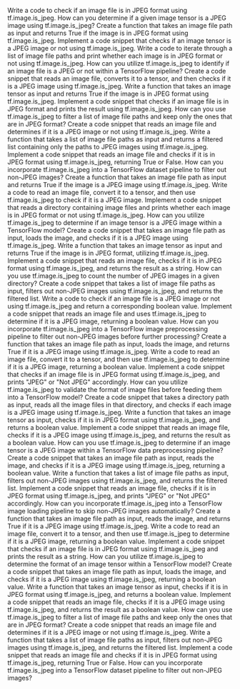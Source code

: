Write a code to check if an image file is in JPEG format using tf.image.is_jpeg.
How can you determine if a given image tensor is a JPEG image using tf.image.is_jpeg?
Create a function that takes an image file path as input and returns True if the image is in JPEG format using tf.image.is_jpeg.
Implement a code snippet that checks if an image tensor is a JPEG image or not using tf.image.is_jpeg.
Write a code to iterate through a list of image file paths and print whether each image is in JPEG format or not using tf.image.is_jpeg.
How can you utilize tf.image.is_jpeg to identify if an image file is a JPEG or not within a TensorFlow pipeline?
Create a code snippet that reads an image file, converts it to a tensor, and then checks if it is a JPEG image using tf.image.is_jpeg.
Write a function that takes an image tensor as input and returns True if the image is in JPEG format using tf.image.is_jpeg.
Implement a code snippet that checks if an image file is in JPEG format and prints the result using tf.image.is_jpeg.
How can you use tf.image.is_jpeg to filter a list of image file paths and keep only the ones that are in JPEG format?
Create a code snippet that reads an image file and determines if it is a JPEG image or not using tf.image.is_jpeg.
Write a function that takes a list of image file paths as input and returns a filtered list containing only the paths to JPEG images using tf.image.is_jpeg.
Implement a code snippet that reads an image file and checks if it is in JPEG format using tf.image.is_jpeg, returning True or False.
How can you incorporate tf.image.is_jpeg into a TensorFlow dataset pipeline to filter out non-JPEG images?
Create a function that takes an image file path as input and returns True if the image is a JPEG image using tf.image.is_jpeg.
Write a code to read an image file, convert it to a tensor, and then use tf.image.is_jpeg to check if it is a JPEG image.
Implement a code snippet that reads a directory containing image files and prints whether each image is in JPEG format or not using tf.image.is_jpeg.
How can you utilize tf.image.is_jpeg to determine if an image tensor is a JPEG image within a TensorFlow model?
Create a code snippet that takes an image file path as input, loads the image, and checks if it is a JPEG image using tf.image.is_jpeg.
Write a function that takes an image tensor as input and returns True if the image is in JPEG format, utilizing tf.image.is_jpeg.
Implement a code snippet that reads an image file, checks if it is in JPEG format using tf.image.is_jpeg, and returns the result as a string.
How can you use tf.image.is_jpeg to count the number of JPEG images in a given directory?
Create a code snippet that takes a list of image file paths as input, filters out non-JPEG images using tf.image.is_jpeg, and returns the filtered list.
Write a code to check if an image file is a JPEG image or not using tf.image.is_jpeg and return a corresponding boolean value.
Implement a code snippet that reads an image file and uses tf.image.is_jpeg to determine if it is a JPEG image, returning a boolean value.
How can you incorporate tf.image.is_jpeg into a TensorFlow image preprocessing pipeline to filter out non-JPEG images before further processing?
Create a function that takes an image file path as input, loads the image, and returns True if it is a JPEG image using tf.image.is_jpeg.
Write a code to read an image file, convert it to a tensor, and then use tf.image.is_jpeg to determine if it is a JPEG image, returning a boolean value.
Implement a code snippet that checks if an image file is in JPEG format using tf.image.is_jpeg, and prints "JPEG" or "Not JPEG" accordingly.
How can you utilize tf.image.is_jpeg to validate the format of image files before feeding them into a TensorFlow model?
Create a code snippet that takes a directory path as input, reads all the image files in that directory, and checks if each image is a JPEG image using tf.image.is_jpeg.
Write a function that takes an image tensor as input, checks if it is in JPEG format using tf.image.is_jpeg, and returns a boolean value.
Implement a code snippet that reads an image file, checks if it is a JPEG image using tf.image.is_jpeg, and returns the result as a boolean value.
How can you use tf.image.is_jpeg to determine if an image tensor is a JPEG image within a TensorFlow data preprocessing pipeline?
Create a code snippet that takes an image file path as input, reads the image, and checks if it is a JPEG image using tf.image.is_jpeg, returning a boolean value.
Write a function that takes a list of image file paths as input, filters out non-JPEG images using tf.image.is_jpeg, and returns the filtered list.
Implement a code snippet that reads an image file, checks if it is in JPEG format using tf.image.is_jpeg, and prints "JPEG" or "Not JPEG" accordingly.
How can you incorporate tf.image.is_jpeg into a TensorFlow image loading pipeline to skip non-JPEG images automatically?
Create a function that takes an image file path as input, reads the image, and returns True if it is a JPEG image using tf.image.is_jpeg.
Write a code to read an image file, convert it to a tensor, and then use tf.image.is_jpeg to determine if it is a JPEG image, returning a boolean value.
Implement a code snippet that checks if an image file is in JPEG format using tf.image.is_jpeg and prints the result as a string.
How can you utilize tf.image.is_jpeg to determine the format of an image tensor within a TensorFlow model?
Create a code snippet that takes an image file path as input, loads the image, and checks if it is a JPEG image using tf.image.is_jpeg, returning a boolean value.
Write a function that takes an image tensor as input, checks if it is in JPEG format using tf.image.is_jpeg, and returns a boolean value.
Implement a code snippet that reads an image file, checks if it is a JPEG image using tf.image.is_jpeg, and returns the result as a boolean value.
How can you use tf.image.is_jpeg to filter a list of image file paths and keep only the ones that are in JPEG format?
Create a code snippet that reads an image file and determines if it is a JPEG image or not using tf.image.is_jpeg.
Write a function that takes a list of image file paths as input, filters out non-JPEG images using tf.image.is_jpeg, and returns the filtered list.
Implement a code snippet that reads an image file and checks if it is in JPEG format using tf.image.is_jpeg, returning True or False.
How can you incorporate tf.image.is_jpeg into a TensorFlow dataset pipeline to filter out non-JPEG images?